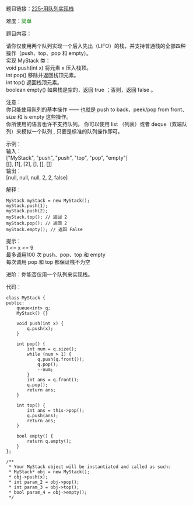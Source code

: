 题目链接：[225-用队列实现栈](https://leetcode-cn.com/problems/implement-stack-using-queues/)

难度：<font color="Green">简单</font>

题目内容：

请你仅使用两个队列实现一个后入先出（LIFO）的栈，并支持普通栈的全部四种操作（push、top、pop 和 empty）。<br>
实现 MyStack 类：<br>
void push(int x) 将元素 x 压入栈顶。<br>
int pop() 移除并返回栈顶元素。<br>
int top() 返回栈顶元素。<br>
boolean empty() 如果栈是空的，返回 true ；否则，返回 false 。

注意：<br>
你只能使用队列的基本操作 —— 也就是 push to back、peek/pop from front、size 和 is empty 这些操作。<br>
你所使用的语言也许不支持队列。 你可以使用 list （列表）或者 deque（双端队列）来模拟一个队列 , 只要是标准的队列操作即可。

示例：<br>
输入：<br>
["MyStack", "push", "push", "top", "pop", "empty"]<br>
\[[], [1], [2], [], [], []]<br>
输出：<br>
[null, null, null, 2, 2, false]

解释：
```
MyStack myStack = new MyStack();
myStack.push(1);
myStack.push(2);
myStack.top(); // 返回 2
myStack.pop(); // 返回 2
myStack.empty(); // 返回 False
```

提示：<br>
1 <= x <= 9<br>
最多调用100 次 push、pop、top 和 empty<br>
每次调用 pop 和 top 都保证栈不为空

进阶：你能否仅用一个队列来实现栈。


代码：
```
class MyStack {
public:
    queue<int> q;
    MyStack() {}
    
    void push(int x) {
        q.push(x);
    }
    
    int pop() {
        int num = q.size();
        while (num > 1) {
            q.push(q.front());
            q.pop();
            --num;
        }
        int ans = q.front();
        q.pop();
        return ans;
    }
    
    int top() {
        int ans = this->pop();
        q.push(ans);
        return ans;
    }
    
    bool empty() {
        return q.empty();
    }
};

/**
 * Your MyStack object will be instantiated and called as such:
 * MyStack* obj = new MyStack();
 * obj->push(x);
 * int param_2 = obj->pop();
 * int param_3 = obj->top();
 * bool param_4 = obj->empty();
 */
```